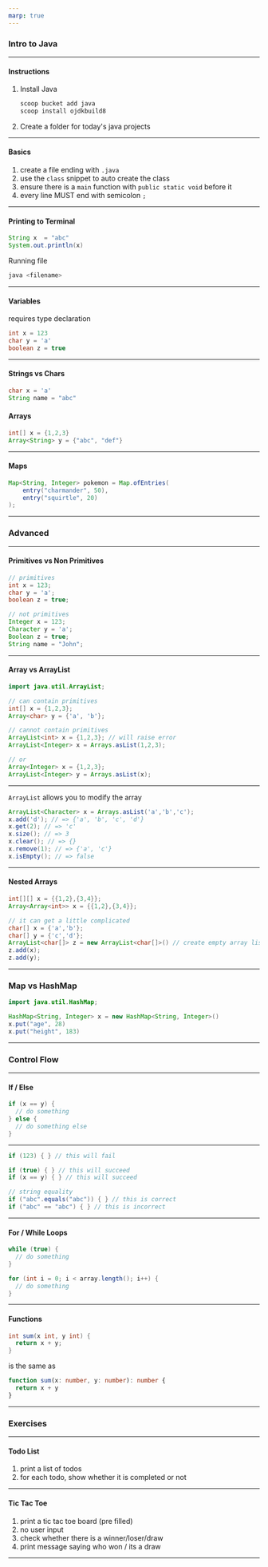 ```yaml
---
marp: true
---
```


### Intro to Java

---

#### Instructions

1. Install Java

    ```bash
    scoop bucket add java
    scoop install ojdkbuild8
    ```
2. Create a folder for today's java projects

---

#### Basics

1. create a file ending with `.java`
2. use the `class` snippet to auto create the class
3. ensure there is a `main` function with `public static void` before it
4. every line MUST end with semicolon `;`

---

#### Printing to Terminal

```java
String x  = "abc"
System.out.println(x)
```

Running file

```bash
java <filename>
```

---

#### Variables

requires type declaration

```java
int x = 123
char y = 'a'
boolean z = true
```

---

#### Strings vs Chars

```java
char x = 'a'
String name = "abc"
```


#### Arrays

```java
int[] x = {1,2,3}
Array<String> y = {"abc", "def"}
```

---

#### Maps

```java
Map<String, Integer> pokemon = Map.ofEntries(
    entry("charmander", 50),
    entry("squirtle", 20)
);
```

---

### Advanced

---

#### Primitives vs Non Primitives

```java
// primitives
int x = 123;
char y = 'a';
boolean z = true;

// not primitives
Integer x = 123;
Character y = 'a';
Boolean z = true;
String name = "John";
```

---

#### Array vs ArrayList

```java
import java.util.ArrayList;

// can contain primitives
int[] x = {1,2,3};
Array<char> y = {'a', 'b'};

// cannot contain primitives
ArrayList<int> x = {1,2,3}; // will raise error
ArrayList<Integer> x = Arrays.asList(1,2,3);

// or
Array<Integer> x = {1,2,3};
ArrayList<Integer> y = Arrays.asList(x);
```

---

`ArrayList` allows you to modify the array

```java
ArrayList<Character> x = Arrays.asList('a','b','c');
x.add('d'); // => {'a', 'b', 'c', 'd'}
x.get(2); // => 'c'
x.size(); // => 3
x.clear(); // => {}
x.remove(1); // => {'a', 'c'}
x.isEmpty(); // => false
```

---

#### Nested Arrays

```java
int[][] x = {{1,2},{3,4}};
Array<Array<int>> x = {{1,2},{3,4}};

// it can get a little complicated
char[] x = {'a','b'};
char[] y = {'c','d'};
ArrayList<char[]> z = new ArrayList<char[]>() // create empty array list;
z.add(x);
z.add(y);
```

---

### Map vs HashMap

```java
import java.util.HashMap;

HashMap<String, Integer> x = new HashMap<String, Integer>()
x.put("age", 28)
x.put("height", 183)
```

---

### Control Flow

---

#### If / Else

```java
if (x == y) {
  // do something
} else {
  // do something else
}
```

---

```java
if (123) { } // this will fail

if (true) { } // this will succeed
if (x == y) { } // this will succeed

// string equality
if ("abc".equals("abc")) { } // this is correct
if ("abc" == "abc") { } // this is incorrect
```

---

#### For / While Loops

```java
while (true) {
  // do something
}
```

```java
for (int i = 0; i < array.length(); i++) {
  // do something
}
```

---

#### Functions

```java
int sum(x int, y int) {
  return x + y;
}
```

is the same as

```ts
function sum(x: number, y: number): number {
  return x + y
}
```

---

### Exercises

---

#### Todo List

1. print a list of todos
2. for each todo, show whether it is completed or not

---

#### Tic Tac Toe

1. print a tic tac toe board (pre filled)
2. no user input
3. check whether there is a winner/loser/draw
4. print message saying who won / its a draw

---
